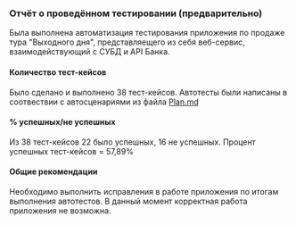 ### Отчёт о проведённом тестировании (предварительно)

Была выполнена автоматизация тестирования приложения по продаже тура "Выходного дня", представляещего из себя веб-сервис, взаимодействующий с СУБД и API Банка.

#### Количество тест-кейсов

Было сделано и выполнено 38 тест-кейсов.
Автотесты были написаны в соотвествии с автосценариями из файла [Plan.md](https://github.com/anmak70/aqa-diplom/blob/master/Plan.md)

#### % успешных/не успешных

Из 38 тест-кейсов 22 было успешных, 16 не успешных. Процент успешных тест-кейсов = 57,89%

#### Общие рекомендации

Необходимо выполнить исправления в работе приложения по итогам выполнения автотестов. В данный момент корректная работа приложения не возможна.


